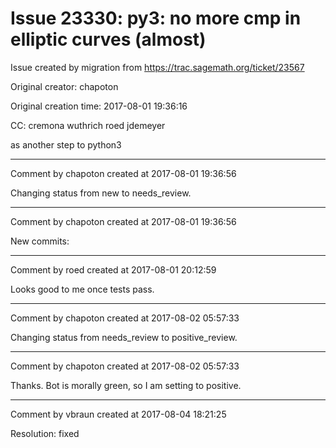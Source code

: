 # Issue 23330: py3: no more cmp in elliptic curves (almost)

Issue created by migration from https://trac.sagemath.org/ticket/23567

Original creator: chapoton

Original creation time: 2017-08-01 19:36:16

CC:  cremona wuthrich roed jdemeyer

as another step to python3


---

Comment by chapoton created at 2017-08-01 19:36:56

Changing status from new to needs_review.


---

Comment by chapoton created at 2017-08-01 19:36:56

New commits:


---

Comment by roed created at 2017-08-01 20:12:59

Looks good to me once tests pass.


---

Comment by chapoton created at 2017-08-02 05:57:33

Changing status from needs_review to positive_review.


---

Comment by chapoton created at 2017-08-02 05:57:33

Thanks. Bot is morally green, so I am setting to positive.


---

Comment by vbraun created at 2017-08-04 18:21:25

Resolution: fixed
